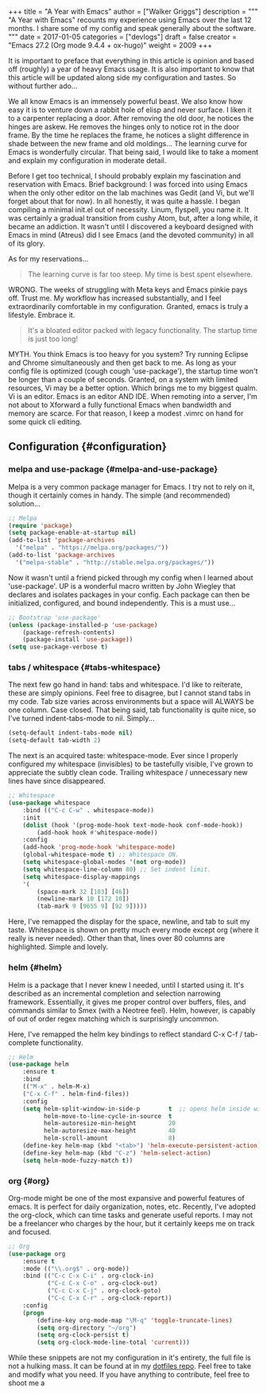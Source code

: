 +++
title = "A Year with Emacs"
author = ["Walker Griggs"]
description = """
  "A Year with Emacs" recounts my experience using Emacs over the last 12 months. I share some of my config and speak generally about the software.
  """
date = 2017-01-05
categories = ["devlogs"]
draft = false
creator = "Emacs 27.2 (Org mode 9.4.4 + ox-hugo)"
weight = 2009
+++

<span class="underline">It is important to preface that everything in this article is opinion and based off (roughly) a year of heavy Emacs usage. It is also important to know that this article will be updated along side my configuration and tastes. So without further ado...</span>

We all know Emacs is an immensely powerful beast. We also know how easy it is to venture down a rabbit hole of elisp and never surface. I liken it to a carpenter replacing a door. After removing the old door, he notices the hinges are askew. He removes the hinges only to notice rot in the door frame. By the time he replaces the frame, he notices a slight difference in shade between the new frame and old moldings... The learning curve for Emacs is wonderfully circular. That being said, I would like to take a moment and explain my configuration in moderate detail.

Before I get too technical, I should probably explain my fascination and reservation with Emacs. Brief background: I was forced into using Emacs when the only other editor on the lab machines was Gedit (and Vi, but we'll forget about that for now). In all honestly, it was quite a hassle. I began compiling a minimal init.el out of necessity. Linum, flyspell, you name it. It was certainly a gradual transition from cushy Atom, but, after a long while, it became an addiction. It wasn't until I discovered a keyboard designed with Emacs in mind (Atreus) did I see Emacs (and the devoted community) in all of its glory.

As for my reservations...

> The learning curve is far too steep. My time is best spent elsewhere.

WRONG. The weeks of struggling with Meta keys and Emacs pinkie pays off. Trust me. My workflow has increased substantially, and I feel extraordinarily comfortable in my configuration. Granted, emacs is truly a lifestyle. Embrace it.

> It's a bloated editor packed with legacy functionality. The startup time is just too long!

MYTH. You think Emacs is too heavy for you system? Try running Eclipse and Chrome simultaneously and then get back to me. As long as your config file is optimized (cough cough 'use-package'), the startup time won't be longer than a couple of seconds. Granted, on a system with limited resources, Vi may be a better option. Which brings me to my biggest qualm. Vi is an editor. Emacs is an editor AND IDE. When remoting into a server, I'm not about to Xforward a fully functional Emacs when bandwidth and memory are scarce. For that reason, I keep a modest .vimrc on hand for some quick cli editing.


## Configuration {#configuration}


### melpa and use-package {#melpa-and-use-package}

Melpa is a very common package manager for Emacs. I try not to rely on it, though it certainly comes in handy. The simple (and recommended) solution...

```lisp
;; Melpa
(require 'package)
(setq package-enable-at-startup nil)
(add-to-list 'package-archives
  '("melpa" . "https://melpa.org/packages/"))
(add-to-list 'package-archives
  '("melpa-stable" . "http://stable.melpa.org/packages/"))
```

Now it wasn't until a friend picked through my config when I learned about 'use-package'. UP is a wonderful macro written by John Wiegley that declares and isolates packages in your config. Each package can then be initialized, configured, and bound independently. This is a must use...

```lisp
;; Bootstrap 'use-package'
(unless (package-installed-p 'use-package)
    (package-refresh-contents)
    (package-install 'use-package))
(setq use-package-verbose t)
```


### tabs / whitespace {#tabs-whitespace}

The next few go hand in hand: tabs and whitespace. I'd like to reiterate, these are simply opinions. Feel free to disagree, but I cannot stand tabs in my code. Tab size varies across environments but a space will ALWAYS be one column. Case closed. That being said, tab functionality is quite nice, so I've turned indent-tabs-mode to nil. Simply...

```lisp
(setq-default indent-tabs-mode nil)
(setq-default tab-width 2)
```

The next is an acquired taste: whitespace-mode. Ever since I properly configured my whitespace (invisibles) to be tastefully visible, I've grown to appreciate the subtly clean code. Trailing whitespace / unnecessary new lines have since disappeared.

```lisp
;; Whitespace
(use-package whitespace
    :bind (("C-c C-w" . whitespace-mode))
    :init
    (dolist (hook '(prog-mode-hook text-mode-hook conf-mode-hook))
        (add-hook hook #'whitespace-mode))
    :config
    (add-hook 'prog-mode-hook 'whitespace-mode)
    (global-whitespace-mode t) ;; Whitespace ON.
    (setq whitespace-global-modes '(not org-mode))
    (setq whitespace-line-column 80) ;; Set indent limit.
    (setq whitespace-display-mappings
    '(
        (space-mark 32 [183] [46])
        (newline-mark 10 [172 10])
        (tab-mark 9 [9655 9] [92 9]))))
```

Here, I've remapped the display for the space, newline, and tab to suit my taste. Whitespace is shown on pretty much every mode except org (where it really is never needed). Other than that, lines over 80 columns are highlighted. Simple and lovely.


### helm {#helm}

Helm is a package that I never knew I needed, until I started using it. It's described as an incremental completion and selection narrowing framework. Essentially, it gives me proper control over buffers, files, and commands similar to Smex (with a Neotree feel). Helm, however, is capably of out of order regex matching which is surprisingly uncommon.

Here, I've remapped the helm key bindings to reflect standard C-x C-f / tab-complete functionality.

```lisp
;; Helm
(use-package helm
    :ensure t
    :bind
    (("M-x" . helm-M-x)
    ("C-x C-f" . helm-find-files))
    :config
    (setq helm-split-window-in-side-p        t  ;; opens helm inside window
          helm-move-to-line-cycle-in-source  t
          helm-autoresize-min-height         20
          helm-autoresize-max-height         40
          helm-scroll-amount                 8)
    (define-key helm-map (kbd "<tab>") 'helm-execute-persistent-action)
    (define-key helm-map (kbd "C-z") 'helm-select-action)
    (setq helm-mode-fuzzy-match t))
```


### org {#org}

Org-mode might be one of the most expansive and powerful features of emacs. It is perfect for daily organization, notes, etc. Recently, I've adopted the org-clock, which can time tasks and generate useful reports. I may not be a freelancer who charges by the hour, but it certainly keeps me on track and focused.

```lisp
;; Org
(use-package org
    :ensure t
    :mode (("\\.org$" . org-mode))
    :bind (("C-c C-x C-i" . org-clock-in)
           ("C-c C-x C-o" . org-clock-out)
           ("C-c C-x C-j" . org-clock-goto)
           ("C-c C-x C-r" . org-clock-report))
    :config
    (progn
        (define-key org-mode-map "\M-q" 'toggle-truncate-lines)
        (setq org-directory "~/org")
        (setq org-clock-persist t)
        (setq org-clock-mode-line-total 'current)))
```

While these snippets are not my configuration in it's entirety, the full file is not a hulking mass. It can be found at in my [dotfiles repo](https://github.com/WalkerGriggs/DotFiles/blob/master/.emacs). Feel free to take and modify what you need. If you have anything to contribute, feel free to shoot me a
